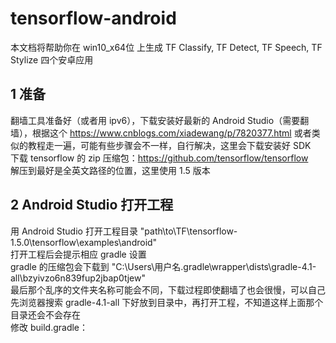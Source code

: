 # tensorflow-android
本文档将帮助你在 win10_x64位 上生成 TF Classify, TF Detect, TF Speech, TF Stylize 四个安卓应用  
## 1 准备
翻墙工具准备好（或者用 ipv6），下载安装好最新的 Android Studio（需要翻墙），根据这个 https://www.cnblogs.com/xiadewang/p/7820377.html 或者类似的教程走一遍，可能有些步骤会不一样，自行解决，这里会下载安装好 SDK  
下载 tensorflow 的 zip 压缩包：https://github.com/tensorflow/tensorflow  
解压到最好是全英文路径的位置，这里使用 1.5 版本  
## 2 Android Studio 打开工程
用 Android Studio 打开工程目录 "path\to\TF\tensorflow-1.5.0\tensorflow\examples\android"   
打开工程后会提示相应 gradle 设置  
gradle 的压缩包会下载到 "C:\Users\用户名\.gradle\wrapper\dists\gradle-4.1-all\bzyivzo6n839fup2jbap0tjew"  
最后那个乱序的文件夹名称可能会不同，下载过程即使翻墙了也会很慢，可以自己先浏览器搜索 gradle-4.1-all 下好放到目录中，再打开工程，不知道这样上面那个目录还会不会存在  
修改 build.gradle：
